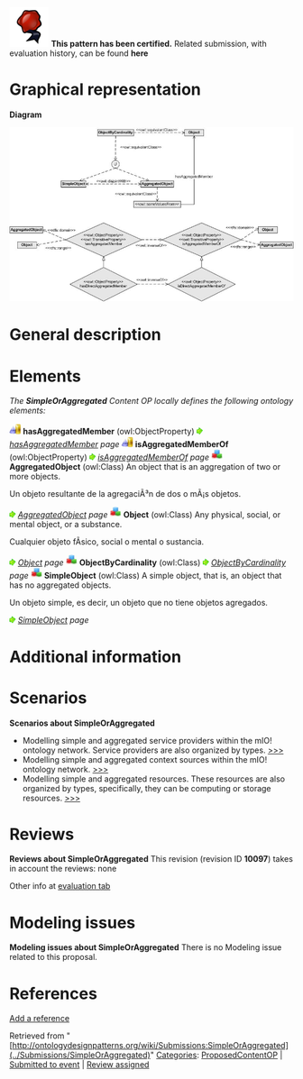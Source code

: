 [![](../images/thumb/b/b5/Certified.png/70px-Certified.png)](../Image/Certified.png "Certified.png") __This pattern has been certified.__
Related submission, with evaluation history, can be found __here__





#  Graphical representation


__Diagram__




[![Image:CP-SoA-01v1.jpg](../images/f/f5/CP-SoA-01v1.jpg)](../Image/CP-SoA-01v1.jpg "Image:CP-SoA-01v1.jpg")




#  General description


  




#  Elements


_The __SimpleOrAggregated__ Content OP locally defines the following ontology elements:_



[![ObjectProperty](../images/thumb/c/c3/ObjectProperty.gif/20px-ObjectProperty.gif)](../Image/ObjectProperty.gif "ObjectProperty") __hasAggregatedMember__ (owl:ObjectProperty) 
 [![](../images/thumb/8/87/ArrowRight.gif/11px-ArrowRight.gif)](../Image/ArrowRight.gif "ArrowRight.gif") _[hasAggregatedMember](../Submissions/SimpleOrAggregated/hasAggregatedMember "Submissions:SimpleOrAggregated/hasAggregatedMember") page_
[![ObjectProperty](../images/thumb/c/c3/ObjectProperty.gif/20px-ObjectProperty.gif)](../Image/ObjectProperty.gif "ObjectProperty") __isAggregatedMemberOf__ (owl:ObjectProperty) 
 [![](../images/thumb/8/87/ArrowRight.gif/11px-ArrowRight.gif)](../Image/ArrowRight.gif "ArrowRight.gif") _[isAggregatedMemberOf](../Submissions/SimpleOrAggregated/isAggregatedMemberOf "Submissions:SimpleOrAggregated/isAggregatedMemberOf") page_
[![Class](../images/thumb/2/27/Class.gif/20px-Class.gif)](../Image/Class.gif "Class") __AggregatedObject__ (owl:Class) An object that is an aggregation of two or more objects.
  



Un objeto resultante de la agregaciÃ³n de dos o mÃ¡s objetos. 



 [![](../images/thumb/8/87/ArrowRight.gif/11px-ArrowRight.gif)](../Image/ArrowRight.gif "ArrowRight.gif") _[AggregatedObject](../Submissions/SimpleOrAggregated/AggregatedObject "Submissions:SimpleOrAggregated/AggregatedObject") page_
[![Class](../images/thumb/2/27/Class.gif/20px-Class.gif)](../Image/Class.gif "Class") __Object__ (owl:Class) Any physical, social, or mental object, or a substance.
  



Cualquier objeto fÃ­sico, social o mental o sustancia. 



 [![](../images/thumb/8/87/ArrowRight.gif/11px-ArrowRight.gif)](../Image/ArrowRight.gif "ArrowRight.gif") _[Object](../Submissions/SimpleOrAggregated/Object "Submissions:SimpleOrAggregated/Object") page_
[![Class](../images/thumb/2/27/Class.gif/20px-Class.gif)](../Image/Class.gif "Class") __ObjectByCardinality__ (owl:Class) 
 [![](../images/thumb/8/87/ArrowRight.gif/11px-ArrowRight.gif)](../Image/ArrowRight.gif "ArrowRight.gif") _[ObjectByCardinality](../Submissions/SimpleOrAggregated/ObjectByCardinality "Submissions:SimpleOrAggregated/ObjectByCardinality") page_
[![Class](../images/thumb/2/27/Class.gif/20px-Class.gif)](../Image/Class.gif "Class") __SimpleObject__ (owl:Class) A simple object, that is, an object that has no aggregated objects.
  



Un objeto simple, es decir, un objeto que no tiene objetos agregados. 



 [![](../images/thumb/8/87/ArrowRight.gif/11px-ArrowRight.gif)](../Image/ArrowRight.gif "ArrowRight.gif") _[SimpleObject](../Submissions/SimpleOrAggregated/SimpleObject "Submissions:SimpleOrAggregated/SimpleObject") page_
#  Additional information


#  Scenarios



__Scenarios about SimpleOrAggregated__
* Modelling simple and aggregated service providers within the mIO! ontology network. Service providers are also organized by types. [>>>](../Submissions/SimpleOrAggregated/Scenario_1 "http://ontologydesignpatterns.org/wiki/Submissions:SimpleOrAggregated/Scenario_1")
* Modelling simple and aggregated context sources within the mIO! ontology network. [>>>](../Submissions/SimpleOrAggregated/Scenario_2 "http://ontologydesignpatterns.org/wiki/Submissions:SimpleOrAggregated/Scenario_2")
* Modelling simple and aggregated resources. These resources are also organized by types, specifically, they can be computing or storage resources. [>>>](../Submissions/SimpleOrAggregated/Scenario_3 "http://ontologydesignpatterns.org/wiki/Submissions:SimpleOrAggregated/Scenario_3")



#  Reviews



__Reviews about SimpleOrAggregated__
This revision (revision ID __10097__) takes in account the reviews: none


Other info at [evaluation tab](http://ontologydesignpatterns.org/wiki/index.php?title=Submissions:SimpleOrAggregated&action=evaluation "http://ontologydesignpatterns.org/wiki/index.php?title=Submissions:SimpleOrAggregated&action=evaluation")




  




#  Modeling issues



__Modeling issues about SimpleOrAggregated__
There is no Modeling issue related to this proposal.




  




#  References


[Add a reference](index.php@title=Odp%253AAdd_reference&subject=../Submissions/SimpleOrAggregated "http://ontologydesignpatterns.org/wiki/index.php?title=Odp:Add_reference&subject=Submissions%3ASimpleOrAggregated")


  






Retrieved from "[http://ontologydesignpatterns.org/wiki/Submissions:SimpleOrAggregated](../Submissions/SimpleOrAggregated)"
 [Categories](http://ontologydesignpatterns.org/wiki/Special:Categories "Special:Categories"): [ProposedContentOP](../Category/ProposedContentOP "Category:ProposedContentOP") | [Submitted to event](../Category/Submitted_to_event "Category:Submitted to event") | [Review assigned](../Category/Review_assigned "Category:Review assigned")